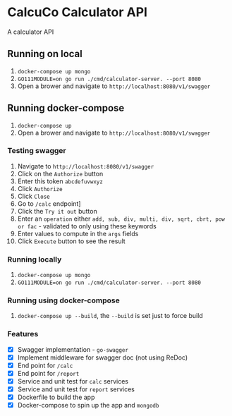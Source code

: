 # CalcuCo Calculator API

A calculator API

## Running on local

1. ```docker-compose up mongo```
2. ```GO111MODULE=on go run ./cmd/calculator-server. --port 8080```
3. Open a brower and navigate to `http://localhost:8080/v1/swagger`

## Running docker-compose

1. ```docker-compose up```
2. Open a brower and navigate to `http://localhost:8080/v1/swagger`

### Testing swagger

1. Navigate to `http://localhost:8080/v1/swagger`
1. Click on the `Authorize` button
1. Enter this token `abcdefuvwxyz`
1. Click `Authorize`
1. Click `Close`
1. Go to `/calc` endpoint]
1. Click the `Try it out` button
1. Enter an `operation` either `add, sub, div, multi, div, sqrt, cbrt, pow or fac` - validated to only using these keywords
1. Enter values to compute in the `args` fields
1. Click `Execute` button to see the result

### Running locally

1. `docker-compose up mongo`
1. `GO111MODULE=on go run ./cmd/calculator-server. --port 8080`

### Running using docker-compose

1. `docker-compose up --build`, the `--build` is set just to force build

### Features

- [x] Swagger implementation - `go-swagger`
- [x] Implement middleware for swagger doc (not using ReDoc)
- [x] End point for `/calc`
- [x] End point for `/report`
- [x] Service and unit test for `calc` services
- [x] Service and unit test for `report` services
- [x] Dockerfile to build the app
- [x] Docker-compose to spin up the app and `mongodb`
